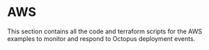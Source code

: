 # AWS 

This section contains all the code and terraform scripts for the AWS examples to monitor and respond to Octopus deployment events.